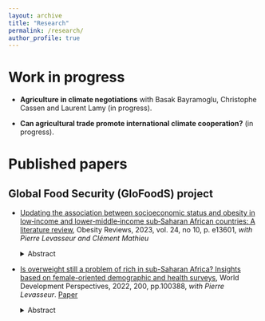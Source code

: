 ```yaml
---
layout: archive
title: "Research"
permalink: /research/
author_profile: true
---
```


# Work in progress

* **Agriculture in climate negotiations** with Basak Bayramoglu, Christophe Cassen and Laurent Lamy (in progress).

  
* **Can agricultural trade promote international climate cooperation?** (in progress).




# Published papers

##  Global Food Security (GloFoodS) project

* [Updating the association between socioeconomic status and obesity in low‐income and lower‐middle‐income sub‐Saharan African countries: A literature review](https://link.springer.com/article/10.1007/s41885-020-00060-5), Obesity Reviews,  2023, vol. 24, no 10, p. e13601, _with Pierre Levasseur and Clément Mathieu_

    <details><summary>Abstract</summary><p align="justify"><em>Globally, the literature tends to emphasize negative associations between socioeconomic status (SES) and bodyweight in countries improving their economic development. However, little is known about the social distribution of obesity in sub-Saharan Africa (SSA) where economic growth has been highly heterogeneous the last decades. This paper reviews an exhaustive set of recent empirical studies examining its association in low-income and lower-middle-income countries in SSA. Although there is evidence of a positive association between SES and obesity in low-income countries, we found mixed associations in lower-middle-income countries, potentially providing evidence of a social reversal of the obesity burden.</em></p></details>



* [Is overweight still a problem of rich in sub-Saharan Africa? Insights based on female-oriented demographic and health surveys](https://www.sciencedirect.com/science/article/abs/pii/S2452292921001041), World Development Perspectives, 2022, 200, pp.100388, _with Pierre Levasseur_. [Paper](https://hal.science/hal-03511042v1)

    <details><summary>Abstract</summary><p align="justify"><em>To most people, sub-Saharan Africa (SSA) is synonymous with hunger and starvation. However, overweight and obesity are currently also a major public health concern in this region, sometimes even more than the prevalence of underweight. Despite the significant increase in the average body mass index (BMI) in SSA, the existing literature still considers a positive association between household socioeconomic status (SES) and individual BMI, suggesting that excess weight is a symbol of wealth while thinness is linked to poverty. This article aims to update this traditional and probably outdated perception by investigating potential nonlinearities and heterogeneity in the relationship between SES and BMI in SSA. First, we pool several cross-sectional female adult-oriented demographic and health surveys that are representative of a large number of SSA countries from 1990 to 2019. Second, we implement both ordinary least-squares (OLS) and instrumental variables (IV) regressions. Once a comprehensive set of observed characteristics was controlled for, OLS estimates suggest a nonlinear association between SES indicators and female BMI, taking a U-inverted shape. IV corrections controlling for reverse causality and unobserved heterogeneity reveal similar trends, confirming the overrepresentation of excess weight in intermediate levels of wealth and education. Furthermore, this study dates the social shift of the obesity burden in SSA: changing from positive to curvilinear from the end of the 1990s, including for countries currently classified as lower middle income. To conclude, this article contributes to the literature demonstrating the ongoing nutrition transition in SSA and the role of an emergent middle class in the rise of the obesity epidemic. This result has important implications for public health policies.</em></p></details>
